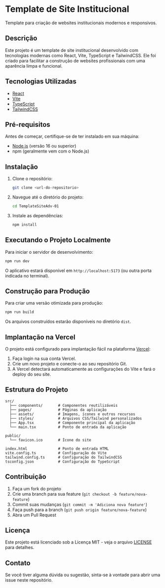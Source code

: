 # Template de Site Institucional

Template para criação de websites institucionais modernos e responsivos.

## Descrição

Este projeto é um template de site institucional desenvolvido com tecnologias modernas como React, Vite, TypeScript e TailwindCSS. Ele foi criado para facilitar a construção de websites profissionais com uma aparência limpa e funcional.

## Tecnologias Utilizadas

- [React](https://reactjs.org/)
- [Vite](https://vitejs.dev/)
- [TypeScript](https://www.typescriptlang.org/)
- [TailwindCSS](https://tailwindcss.com/)

## Pré-requisitos

Antes de começar, certifique-se de ter instalado em sua máquina:

- [Node.js](https://nodejs.org/) (versão 16 ou superior)
- npm (geralmente vem com o Node.js)

## Instalação

1. Clone o repositório:
   ```bash
   git clone <url-do-repositorio>
   ```

2. Navegue até o diretório do projeto:
   ```bash
   cd TemplateSiteAdv-01
   ```

3. Instale as dependências:
   ```bash
   npm install
   ```

## Executando o Projeto Localmente

Para iniciar o servidor de desenvolvimento:

```bash
npm run dev
```

O aplicativo estará disponível em `http://localhost:5173` (ou outra porta indicada no terminal).

## Construção para Produção

Para criar uma versão otimizada para produção:

```bash
npm run build
```

Os arquivos construídos estarão disponíveis no diretório `dist`.

## Implantação na Vercel

O projeto está configurado para implantação fácil na plataforma [Vercel](https://vercel.com/):

1. Faça login na sua conta Vercel.
2. Crie um novo projeto e conecte-o ao seu repositório Git.
3. A Vercel detectará automaticamente as configurações do Vite e fará o deploy do seu site.

## Estrutura do Projeto

```
src/
  ├── components/       # Componentes reutilizáveis
  ├── pages/            # Páginas da aplicação
  ├── assets/           # Imagens, ícones e outros recursos
  ├── styles/           # Arquivos CSS/Tailwind personalizados
  ├── App.tsx           # Componente principal da aplicação
  └── main.tsx          # Ponto de entrada da aplicação

public/
  └── favicon.ico       # Ícone do site

index.html              # Ponto de entrada HTML
vite.config.ts          # Configuração do Vite
tailwind.config.ts      # Configuração do TailwindCSS
tsconfig.json           # Configuração do TypeScript
```

## Contribuição

1. Faça um fork do projeto
2. Crie uma branch para sua feature (`git checkout -b feature/nova-feature`)
3. Commit suas mudanças (`git commit -m 'Adiciona nova feature'`)
4. Faça push para a branch (`git push origin feature/nova-feature`)
5. Abra um Pull Request

## Licença

Este projeto está licenciado sob a Licença MIT - veja o arquivo [LICENSE](LICENSE) para detalhes.

## Contato

Se você tiver alguma dúvida ou sugestão, sinta-se à vontade para abrir uma issue neste repositório.